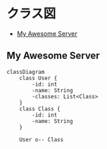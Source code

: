# クラス図

- [My Awesome Server](#my-awesome-server)


## My Awesome Server

```mermaid
classDiagram
    class User {
        -id: int
        -name: String
        -classes: List<Class>
    }
    class Class {
        -id: int
        -name: String
    }

    User o-- Class
```
